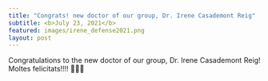 ```yaml
---
title: "Congrats! new doctor of our group, Dr. Irene Casademont Reig"
subtitle: <b>July 23, 2021</b>
featured: images/irene_defense2021.png
layout: post
---
```


<P ALIGN="justify"> Congratulations to the new doctor of our group, Dr. Irene Casademont Reig! Moltes felicitats!!!! &#127881;&#127881;&#127881;</p>
